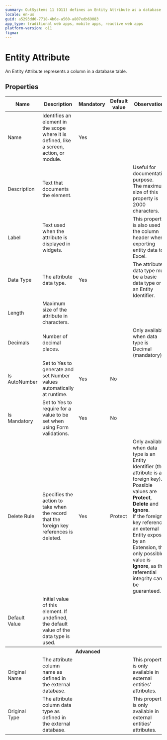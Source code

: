 ```yaml
---
summary: OutSystems 11 (O11) defines an Entity Attribute as a database table column with specific properties and settings for application development.
locale: en-us
guid: a5293dd0-7718-4b6e-a560-a807edb69083
app_type: traditional web apps, mobile apps, reactive web apps
platform-version: o11
figma:
---
```


# Entity Attribute

An Entity Attribute represents a column in a database table.  

## Properties

<table markdown="1">
<thead>
<tr>
<th>Name</th>
<th>Description</th>
<th>Mandatory</th>
<th>Default value</th>
<th>Observations</th>
</tr>
</thead>
<tbody>
<tr>
<td title="Name">Name</td>
<td>Identifies an element in the scope where it is defined, like a screen, action, or module.</td>
<td>Yes</td>
<td></td>
<td></td>
</tr>
<tr>
<td title="Description">Description</td>
<td>Text that documents the element.</td>
<td></td>
<td></td>
<td>Useful for documentation purpose.<br/>The maximum size of this property is 2000 characters.</td>
</tr>
<tr>
<td title="Label">Label</td>
<td>Text used when the attribute is displayed in widgets.</td>
<td></td>
<td></td>
<td>This property is also used as the column header when exporting entity data to Excel.</td>
</tr>
<tr>
<td title="Data Type">Data Type</td>
<td>The attribute data type.</td>
<td>Yes</td>
<td></td>
<td>The attribute data type must be a basic data type or an Entity Identifier.</td>
</tr>
<tr>
<td title="Length">Length</td>
<td>Maximum size of the attribute in characters.</td>
<td></td>
<td></td>
<td></td>
</tr>
<tr>
<td title="Decimals">Decimals</td>
<td>Number of decimal places.</td>
<td></td>
<td></td>
<td>Only available when data type is Decimal (mandatory).</td>
</tr>
<tr>
<td title="Is AutoNumber">Is AutoNumber</td>
<td>Set to Yes to generate and set Number values automatically at runtime.</td>
<td>Yes</td>
<td>No</td>
<td></td>
</tr>
<tr>
<td title="Is Mandatory">Is Mandatory</td>
<td>Set to Yes to require for a value to be set when using Form validations.</td>
<td>Yes</td>
<td>No</td>
<td></td>
</tr>
<tr>
<td title="Delete Rule">Delete Rule</td>
<td>Specifies the action to take when the record that the foreign key references is deleted.</td>
<td>Yes</td>
<td>Protect</td>
<td>Only available when data type is an Entity Identifier (the attribute is a foreign key).<br/>
        Possible values are <strong>Protect</strong>, <strong>Delete</strong> and <strong>Ignore</strong>.<br/>
        If the foreign key references an external Entity exposed by an Extension, the only possible value is <strong>Ignore</strong>, as the referential integrity can't be guaranteed.</td>
</tr>
<tr>
<td title="Default Value">Default Value</td>
<td>Initial value of this element. If undefined, the default value of the data type is used.</td>
<td></td>
<td></td>
<td></td>
</tr>
<tr >
<th colspan="5">Advanced</th>
</tr>
<tr>
<td title="Original Name">Original Name</td>
<td>The attribute column name as defined in the external database.</td>
<td></td>
<td></td>
<td>This property is only available in external entities' attributes.</td>
</tr>
<tr>
<td title="Original Type">Original Type</td>
<td>The attribute column data type as defined in the external database.</td>
<td></td>
<td></td>
<td>This property is only available in external entities' attributes.</td>
</tr>
</tbody>
</table>

